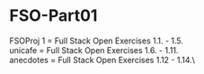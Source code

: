 # FSO-Part01
FSOProj 1 = Full Stack Open Exercises 1.1. - 1.5.\
unicafe = Full Stack Open Exercises 1.6. - 1.11.\
anecdotes = Full Stack Open Exercises 1.12 - 1.14.\
